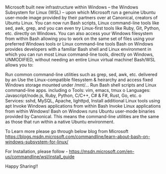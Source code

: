 
Microsoft built new infrastructure within Windows – the Windows Subsystem for Linux (WSL) – upon which Microsoft run a genuine Ubuntu user-mode image provided by their partners over at Canonical, creators of Ubuntu Linux. You can now run Bash scripts, Linux command-line tools like sed, awk, grep, and you can even try Linux-first tools like Ruby, Git, Python, etc. directly on Windows. You can also access your Windows filesystem from within Bash allowing you to work on the same set of files using your preferred Windows tools or Linux command-line tools Bash on Windows provides developers with a familiar Bash shell and Linux environment in which you can run most Linux command-line tools, directly on Windows, UNMODIFIED, without needing an entire Linux virtual machine! Bash/WSL allows you to:

Run common command-line utilities such as grep, sed, awk, etc. delivered by an
Use the Linux-compatible filesystem & heirarchy and access fixed Windows storage mounted under /mnt/...
Run Bash shell scripts and Linux command-line apps. including o	Tools: vim, emacs, tmux o Languages: Javascript/node.js, Ruby, Python, C/C++, C# & F#, Rust, Go, etc. o	Services: sshd, MySQL, Apache, lighttpd,
Install additional Linux tools using apt
Invoke Windows applications from within Bash
Invoke Linux applications from within Windows! Bash on Windows runs Ubuntu user-mode binaries provided by Canonical. This means the command-line utilities are the same as those that run within a native Ubuntu environment.

To Learn more please go through below blog from Microsoft
https://blogs.msdn.microsoft.com/commandline/learn-about-bash-on-windows-subsystem-for-linux/

For Installation, please follow - https://msdn.microsoft.com/en-us/commandline/wsl/install_guide

Happy Sharing!!

